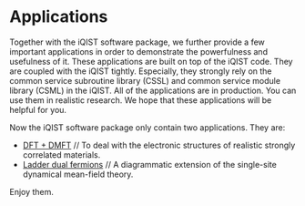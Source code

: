 # Applications

Together with the iQIST software package, we further provide a few important applications in order to demonstrate the powerfulness and usefulness of it. These applications are built on top of the iQIST code. They are coupled with the iQIST tightly. Especially, they strongly rely on the common service subroutine library (CSSL) and common service module library (CSML) in the iQIST. All of the applications are in production. You can use them in realistic research. We hope that these applications will be helpful for you. 

Now the iQIST software package only contain two applications. They are:

* [DFT + DMFT](dft_dmft.md) // To deal with the electronic structures of realistic strongly correlated materials.
* [Ladder dual fermions](ladder.md) // A diagrammatic extension of the single-site dynamical mean-field theory.

Enjoy them.